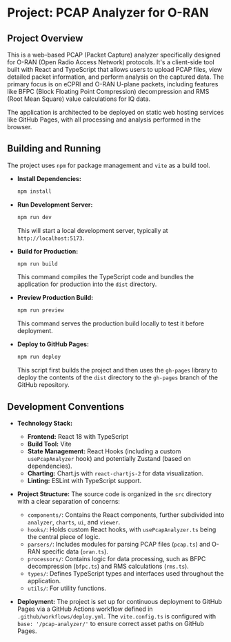 # Project: PCAP Analyzer for O-RAN

## Project Overview

This is a web-based PCAP (Packet Capture) analyzer specifically designed for O-RAN (Open Radio Access Network) protocols. It's a client-side tool built with React and TypeScript that allows users to upload PCAP files, view detailed packet information, and perform analysis on the captured data. The primary focus is on eCPRI and O-RAN U-plane packets, including features like BFPC (Block Floating Point Compression) decompression and RMS (Root Mean Square) value calculations for IQ data.

The application is architected to be deployed on static web hosting services like GitHub Pages, with all processing and analysis performed in the browser.

## Building and Running

The project uses `npm` for package management and `vite` as a build tool.

*   **Install Dependencies:**
    ```bash
    npm install
    ```

*   **Run Development Server:**
    ```bash
    npm run dev
    ```
    This will start a local development server, typically at `http://localhost:5173`.

*   **Build for Production:**
    ```bash
    npm run build
    ```
    This command compiles the TypeScript code and bundles the application for production into the `dist` directory.

*   **Preview Production Build:**
    ```bash
    npm run preview
    ```
    This command serves the production build locally to test it before deployment.

*   **Deploy to GitHub Pages:**
    ```bash
    npm run deploy
    ```
    This script first builds the project and then uses the `gh-pages` library to deploy the contents of the `dist` directory to the `gh-pages` branch of the GitHub repository.

## Development Conventions

*   **Technology Stack:**
    *   **Frontend:** React 18 with TypeScript
    *   **Build Tool:** Vite
    *   **State Management:** React Hooks (including a custom `usePcapAnalyzer` hook) and potentially Zustand (based on dependencies).
    *   **Charting:** Chart.js with `react-chartjs-2` for data visualization.
    *   **Linting:** ESLint with TypeScript support.

*   **Project Structure:**
    The source code is organized in the `src` directory with a clear separation of concerns:
    *   `components/`: Contains the React components, further subdivided into `analyzer`, `charts`, `ui`, and `viewer`.
    *   `hooks/`: Holds custom React hooks, with `usePcapAnalyzer.ts` being the central piece of logic.
    *   `parsers/`: Includes modules for parsing PCAP files (`pcap.ts`) and O-RAN specific data (`oran.ts`).
    *   `processors/`: Contains logic for data processing, such as BFPC decompression (`bfpc.ts`) and RMS calculations (`rms.ts`).
    *   `types/`: Defines TypeScript types and interfaces used throughout the application.
    *   `utils/`: For utility functions.

*   **Deployment:**
    The project is set up for continuous deployment to GitHub Pages via a GitHub Actions workflow defined in `.github/workflows/deploy.yml`. The `vite.config.ts` is configured with `base: '/pcap-analyzer/'` to ensure correct asset paths on GitHub Pages.
